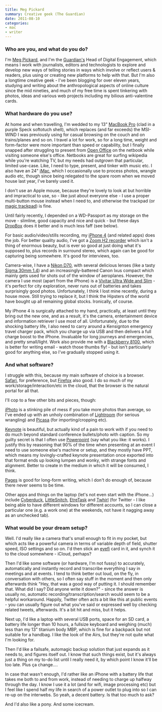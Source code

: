 ```yaml
---
title: Meg Pickard
summary: Creative geek (The Guardian)
date: 2011-08-10
categories:
- mac
- writer
---
```


### Who are you, and what do you do?

I'm [Meg Pickard](http://www.megpickard.com/ "Meg's website."), and I'm the [Guardian's](http://www.guardian.co.uk/ "The Guardian's website.") Head of Digital Engagement, which means I work with journalists, editors and technologists to explore and develop new ways of telling stories in ways which involve or reflect users & readers, plus using or creating new platforms to help with that. But I'm also a longtime creative geek - I've been blogging for over eleven years, studying and writing about the anthropological aspects of online culture since the mid nineties, and much of my free time is spent tinkering with photos, ideas and various web projects including my bilious anti-valentine cards.

### What hardware do you use?

At home and when travelling, I'm wedded to my 13" [MacBook Pro][macbook-pro] (clad in a purple Speck softotuch shell), which replaces (and far exceeds) the MSI-WIND I was previously using for casual browsing on the couch and on trains/planes and so on. I travel a lot for work, so for a long time, weight and form-factor were more important than speed or capability, but I finally snapped after struggling to present from [Open Office][openoffice] on the netbook while visiting someone else's office. Netbooks are great for surfing wikipedia while you're watching TV, but my needs had outgrown that particular, limited use-case. Like, I need to type, present, and tinker with music etc. I also have an 24" [iMac][], which I occasionally use to process photos, wrangle audio etc, though since being relegated to the spare room when we moved house last year, I've barely used it.

I don't use an Apple mouse, because they're lovely to look at but horrible and impractical to use, so - like just about everyone else - I use a proper multi-button mouse instead when I need to, and otherwise the trackpad (or [magic trackpad][magic-trackpad]) is fine.

Until fairly recently, I depended on a WD-Passport as my storage on the move - slimline, good capacity and nice and quick - but these days [DropBox][] does it better and is much less faff (see below).

For basic audio/video/stills recording, my [iPhone 4][iphone-4] (and related apps) does the job. For better quality audio, I've got a [Zoom H2 recorder][h2] which isn't a thing of enormous beauty, but is ever so good at just doing what it's supposed to, plus records in surround stereo, which again can be good for capturing being somewhere. It's good for interviews, too.

Camera-wise, I have a [Nikon D70][d70], with several delicious lenses (like a tasty [Sigma 30mm 1.4][30mm-f1.4-ex-dc-hsm]) and an increasingly-battered Canon Ixus compact which mainly gets used for shots out of the window of aeroplanes. However, the camera I use most (apart from the iPhone) is a [Vivitar Ultra Wide and Slim][ultra-wide-and-slim] - it's perfect for city exploration, never runs out of batteries and takes surprisingly good photos. Unfortunately, I think I lost mine recently, during a house move. Still trying to replace it, but I think the Hipsters of the world have bought up all remaining global stocks. Ironically, of course.

My iPhone 4 is surgically attached to my hand, practically, at least until they bring out the new one, and as a result, it's the camera, entertainment device and information retriever I use most of all. Unfortunately, due to the shocking battery life, I also need to carry around a Kensignton emergency travel charger pack, which you charge up via USB and then delivers a full charge boost to the iPhone. Invaluable for long journeys and emergencies, and pretty small/light. Work also provide me with a [Blackberry 8100][pearl-8100], which is better for writing email - watch those thumbs fly! - but isn't particularly good for anything else, so I've gradually stopped using it.

### And what software?

I struggle with this, because my main software of choice is a browser. [Safari][], for preference, but [Firefox][] also good. I do so much of my work/storage/interaction/etc in the cloud, that the browser is the natural portal for all that.

I'll cop to a few other bits and pieces, though:

[iPhoto][] is a stinking pile of mess if you take more photos than average, so I've ended up with an unholy combination of [Lightroom][] (for serious wrangling) and [Picasa][] (for importing/cropping etc).

[Keynote][] is beautiful, but actually kind of a pain to work with if you need to do much beyond standard conference bullets/photo with caption. So my guilty secret is that I often use [Powerpoint][] (say what you like: it works). I justify this by reasoning that 90% of the time when presenting at an event I need to use someone else's machine or setup, and they mostly have PPT, which means my lovingly-crafted keynote presentation once exported into that format ends up looking lumpen and wonky, with strange fonts and alignment. Better to create in the medium in which it will be consumed, I think.

[Pages][] is good for long-form writing, which I don't do enough of, because there never seems to be time.

Other apps and things on the laptop (let's not even start with the iPhone...) include [Cyberduck][], [LittleSnitch][little-snitch], [EtreTask][] and [Twhirl][] (for Twitter - I like being able to have different windows for different accounts, so I can close a particular one (e.g. a work one) at the weekends, not have it nagging away as an unchecked tab).

### What would be your dream setup?

Well. I'd really like a camera that's small enough to fit in my pocket, but which acts like a powerful camera in terms of variable depth of field, shutter speed, ISO settings and so on. I'd then stick an [eyefi][eye-fi] card in it, and synch it to the cloud somewhere - iCloud, perhaps?

Then I'd like some software (or hardware, I'm not fussy) to accurately, automatically and instantly record and transcribe everything I say in meetings and at events. I tend to think better out loud, on the fly, in conversation with others, so I often say stuff in the moment and then only afterwards think "Hey, that was a good way of putting it. I should remember that. What did I say? Did anyone write it down?" - since the answer is usually no, automatic recording/transcription/search would seem to be a helpful workaround. Happily, Twitter often acts a bit like this at public events - you can usually figure out what you've said or expressed well by checking related tweets, afterwards. It's a bit hit and miss, but it helps.

Next up, I'd like a laptop with several USB ports, space for an SD card, a battery life longer than 10 hours, a fullsize keyboard and weighing (much) less than my 13" titanium body MBP, which is fine for a backpack but not suitable for a handbag. I like the look of the Airs, but they're not quite what I'm looking for.

Then I'd like a failsafe, automagic backup solution that just expands as it needs to, and figures itself out. I know that such things exist, but it's always just a thing on my to-do list until I really need it, by which point I know it'll be too late. Plus ça change....

In case that wasn't enough, I'd rather like an iPhone with a battery life that takes me both to and from work, instead of needing to charge up halfway through the day. I know I use it a lot (and for wifi, image processing etc) but I feel like I spend half my life in search of a power outlet to plug into so I can re-up on the interwebs. So yeah, a decent battery. Is that too much to ask?

And I'd also like a pony. And some icecream.

[30mm-f1.4-ex-dc-hsm]: https://www.sigmaphoto.com/category-photo-lenses "A camera lens."
[cyberduck]: https://cyberduck.io/ "An FTP/SFTP client."
[d70]: https://www.nikonusa.com/en/nikon-products/product/dslr-cameras/d70.html "A 6.1 megapixel digital SLR camera."
[dropbox]: https://www.dropbox.com/ "Online syncing and storage."
[etretask]: http://web.archive.org/web/20221202113956/https://www.etresoft.com/ "A to-do list manager."
[eye-fi]: http://web.archive.org/web/20220826080144/http://www.eyefi.com/ "Memory cards for cameras with built-in WiFi."
[firefox]: https://www.mozilla.org/en-US/firefox/new/ "A cross-platform open-source web browser."
[h2]: http://web.archive.org/web/20150407090621/http://www.zoom.co.jp/english/products/h2/ "A stereo hand recorder."
[imac]: https://www.apple.com/imac-24/ "An all-in-one computer."
[iphone-4]: https://en.wikipedia.org/wiki/IPhone_4 "A smartphone."
[iphoto]: https://en.wikipedia.org/wiki/IPhoto "Photo management software for the Mac."
[keynote]: https://www.apple.com/keynote/ "Presentation software for the Mac."
[lightroom]: https://www.adobe.com/products/photoshop-lightroom.html "Photo management and editing software."
[little-snitch]: https://www.obdev.at/products/littlesnitch/index.html "Mac firewall software for apps."
[macbook-pro]: https://www.apple.com/macbook-pro/ "A laptop."
[magic-trackpad]: https://en.wikipedia.org/wiki/Magic_Trackpad "A trackpad for desktop machines."
[openoffice]: http://www.openoffice.org/ "An open-source office suite."
[pages]: https://www.apple.com/pages/ "A Mac word processor and layout tool from Apple."
[pearl-8100]: http://web.archive.org/web/20230706205328/https://www.amazon.com/BlackBerry-8100-Quad-Band-Camcorder-compatible/dp/B001V7RK8G "A smartphone."
[picasa]: http://picasa.google.com/ "A photo client and web service."
[powerpoint]: https://www.microsoft.com/en-us/microsoft-365/powerpoint "Presentation software."
[safari]: https://www.apple.com/safari/ "A fast web browser."
[twhirl]: http://web.archive.org/web/20230427235824/http://www.twhirl.org/ "An AIR-based Twitter client."
[ultra-wide-and-slim]: https://camerapedia.fandom.com/wiki/Vivitar_Ultra_Wide_%26_Slim "A plastic point-and-shoot film camera."
